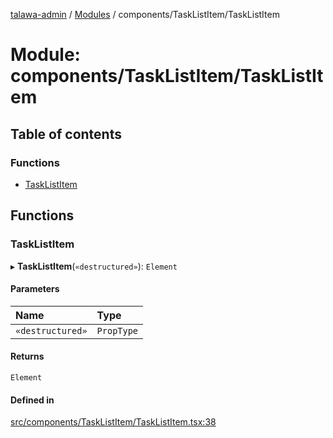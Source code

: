[talawa-admin](../README.md) / [Modules](../modules.md) / components/TaskListItem/TaskListItem

# Module: components/TaskListItem/TaskListItem

## Table of contents

### Functions

- [TaskListItem](components_TaskListItem_TaskListItem.md#tasklistitem)

## Functions

### TaskListItem

▸ **TaskListItem**(`«destructured»`): `Element`

#### Parameters

| Name | Type |
| :------ | :------ |
| `«destructured»` | `PropType` |

#### Returns

`Element`

#### Defined in

[src/components/TaskListItem/TaskListItem.tsx:38](https://github.com/PalisadoesFoundation/talawa-admin/blob/de1d4ad/src/components/TaskListItem/TaskListItem.tsx#L38)

